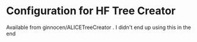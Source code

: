 # Configuration for HF Tree Creator

Available from ginnocen/ALICETreeCreator . I didn't end up using this in the end
